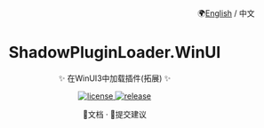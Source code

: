 <div align="right">
🌍<a href="">English</a> / 中文
</div>
<div align="center">

# ShadowPluginLoader.WinUI

✨ 在WinUI3中加载插件(拓展) ✨

</div>

<p align="center">
  <a href="https://github.com/kitUIN/ShadowPluginLoader.WinUI/blob/master/LICENSE">
    <img src="https://img.shields.io/badge/license-MIT-green" alt="license">
  </a>
  <a href="https://github.com/kitUIN/ShadowPluginLoader.WinUI/releases">
    <img src="https://img.shields.io/github/v/release/kitUIN/ShadowPluginLoader.WinUI" alt="release">
  </a>
</p> 
<p align="center">
  📖文档
  ·
  🐛提交建议
</p>
